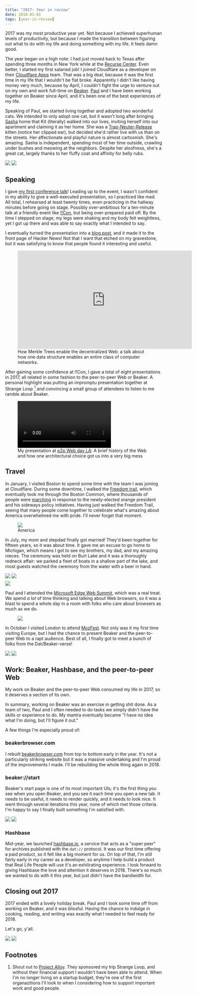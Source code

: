 ```yaml
---
title: "2017: Year in review"
date: 2018-01-01
tags: [year-in-review]
---
```


2017 was my most productive year yet. Not because I achieved superhuman levels of productivity, but because I made the transition between figuring out what to do with my life and doing something with my life. It feels damn good.

<!--more-->

The year began on a high note: I had just moved back to Texas after spending three months in New York while at the [Recurse Center](https://recurse.com). Even better, I started my first salaried job! I joined Cloudflare as a developer on their [Cloudflare Apps](https://cloudflare.com/apps) team. That was a big deal, because it was the first time in my life that I wouldn't be flat broke. Apparently I didn't like having money very much, because by April, I couldn't fight the urge to venture out on my own and work full-time on [Beaker](https://beakerbrowser.com). [Paul](https://twitter.com/pfrazee) and I have been working together on Beaker since April, and it's been one of the best experiences of my life.

Speaking of Paul, we started living together and adopted two wonderful cats. We intended to only adopt one cat, but it wasn't long after bringing [Sasha](https://sasha-taravancil.hashbase.io/) home that Kit (literally) walked into our lives, inviting herself into our apartment and claiming it as her home. She was a [Trap-Neuter-Release](http://www.austinhumanesociety.org/ferals/) kitten (notice her clipped ear), but decided she'd rather live with us than on the streets. Her affectionate and playful nature is almost cartoonish. She's amazing. Sasha is independent, spending most of her time outside, crawling under bushes and meowing at the neighbors. Despite her aloofness, she's a great cat, largely thanks to her fluffy coat and affinity for belly rubs.

<div class="img-grid center">
  <img src="/images/2017-in-review/sasha.jpg" />
  <img src="/images/2017-in-review/kit.jpg" />
</div>

## Speaking

I gave
[my first conference talk](http://bangbangcon.com/speakers.html#tara-vancil)!
Leading up to the event, I wasn't confident in my ability to give a well-executed presentation, so I practiced like mad. All total, I rehearsed at least twenty times, even practicing in the hallway minutes before going on stage. Possibly over-ambitious for a ten-minute talk at a friendly event like [!!Con](http://bangbangcon.com/), but being over-prepared paid off. By the time I stepped on stage, my legs were shaking and my body felt weightless, yet I got up there and was able to say exactly what I intended to say.

I eventually turned the presentation into a [blog post](/blog/how-merkle-trees-enable-decentralized-web/), and it made it to the front page of Hacker News! Not that I want that etched on my gravestone, but it was satisfying to know that people found it interesting and useful.

<figure>
  <iframe width="560" height="315" src="https://www.youtube-nocookie.com/embed/wGB5AYvFjxE?rel=0&amp;showinfo=0&amp;start=15987" frameborder="0" gesture="media" allow="encrypted-media" allowfullscreen></iframe>
  <figcaption>
    How Merkle Trees enable the decentralized Web: a talk about how one data structure enables an entire class of computer
    networks.
  </figcaption>
</figure>

After gaining some confidence at !!Con, I gave a total of eight presentations in 2017, all related in some fashion to the peer-to-peer Web or Beaker. A personal highlight was putting an impromptu presentation together at Strange Loop <a href="#footnote1"><sup>1</sup></a> and convincing a small group of attendees to listen to me ramble about Beaker.

<figure>
  <video src="https://peer-to-peer-web.com/assets/01-los-angeles/videos/01-jon-kyle.mp4" controls></video>
  <figcaption>
    My presentation at <a href="https://peer-to-peer-web.com">p2p Web day LA</a>: A brief history of the Web and how one architectural choice got us into a
    very big mess
  </figcaption>
</figure>

## Travel

In January, I visited Boston to spend some time with the team I was joining at Cloudflare. During some downtime, I walked the [Freedom trail](http://www.thefreedomtrail.org/), which eventually took me through the Boston Common, where thousands of people were [marching](https://en.wikipedia.org/wiki/2017_Women%27s_March) in response to the newly-elected orange president and his sideways policy initiatives. Having just walked the Freedom Trail, seeing that many people come together to celebrate what's amazing about America overwhelmed me with pride. I'll never forget that moment.

<figure>
  <img src="/images/2017-in-review/boston.jpg"/>
  <figcaption>America</figcaption>
</figure>

In July, my mom and stepdad finally got married! They'd been together for fifteen years, so it was about time. It gave me an excuse to go home to Michigan, which means I got to see my brothers, my dad, and my amazing nieces. The ceremony was held on Burt Lake and it was a thoroughly redneck affair: we parked a fleet of boats in a shallow part of the lake, and most guests watched the ceremony from the water with a beer in hand.

<div class="img-grid center">
  <img src="/images/2017-in-review/wedding1.jpg"/>
  <img src="/images/2017-in-review/wedding2.jpg"/>
</div>

<img style="margin-top: 5px" src="/images/2017-in-review/wedding3.jpg"/>

Paul and I attended the [Microsoft Edge Web Summit](https://summit.microsoftedge.com/), which was a real treat. We spend *a lot* of time thinking and talking about Web browsers, so it was a blast to spend a whole day in a room with folks who care about browsers as much as we do.

<figure>
  <img src="/images/2017-in-review/seattle.jpg"/>
</figure>

In October I visited London to attend [MozFest](https://mozfest.org). Not only was it my first time visiting Europe, but I had the chance to present Beaker and the peer-to-peer Web to a rapt audience. Best of all, I finally got to meet a bunch of folks from the Dat/Beaker-verse!

<div class="img-grid">
  <img src="/images/2017-in-review/mozfest1.jpg"/>
  <img src="/images/2017-in-review/mozfest2.jpg"/>
</div>

## Work: Beaker, Hashbase, and the peer-to-peer Web

My work on Beaker and the peer-to-peer Web consumed my life in 2017, so it deserves a section of its own.

In summary, working on Beaker was an exercise in getting shit done. As a team of two, Paul and I often needed to do tasks we simply didn't have the skills or experience to do. My mantra eventually became "I have no idea what I'm doing, but I'll figure it out."

A few things I'm especially proud of:

### beakerbrowser.com

I rebuilt [beakerbrowser.com](https://beakerbrowser.com) from top to bottom
early in the year. It's not a particularly striking website but it was a
massive undertaking and I'm proud of the improvements I made. I'll be rebuilding the whole thing again in 2018.

### beaker://start

Beaker's start page is one of its most important UIs; it's the first thing you see when you open Beaker, and you see it each time you open a new tab. It needs to be useful, it needs to render quickly, and it needs to look nice. It went through several iterations this year, none of which met those criteria. I'm happy to say I finally built something I'm satisfied with.

<div class="img-grid center wide">
  <img src="/images/2017-in-review/start-page1.jpg" />
  <img src="/images/2017-in-review/start-page2.jpg" />
</div>

### Hashbase

Mid-year, we launched [hashbase.io](https://hashbase.io), a service that acts as a "super peer" for archives published with the `dat://` protocol. It was our first time offering a paid product, so it felt like a big moment for us. On top of that, I'm still fairly early in my career as a developer, so anytime I help build a product that Real Life People will use it's an exhilirating experience. I look forward to giving Hashbase the love and attention it deserves in 2018. There's so much we wanted to do with it this year, but just didn't have the bandwidth for.

## Closing out 2017

2017 ended with a lovely holiday break. Paul and I took some time off from working on Beaker, and it was blissful. Having the chance to indulge in cooking, reading, and writing was exactly what I needed to feel ready for 2018.

Let's go, y'all.

<div class="img-grid center">
  <img src="/images/2017-in-review/holiday1.jpg" />
  <img src="/images/2017-in-review/holiday2.jpg" />
</div>

## Footnotes

<div class="footnotes">
  <ol>
    <li id="footnote1">
      Shout out to <a href="https://www.projectalloy.org">Project Alloy</a>. They sponsored my trip Strange Loop, and without their financial support I wouldn't have been able to attend. When I'm no longer living on a startup budget, they're one of the first organazitions I'll look to when I considering how to support important work and good people.
    </li>
  </ol>
</div>

<style>
  .content p:first-of-type {
    font-size: 18px;
    border-left: 8px solid;
    padding-left: 10px;
  }
</style>